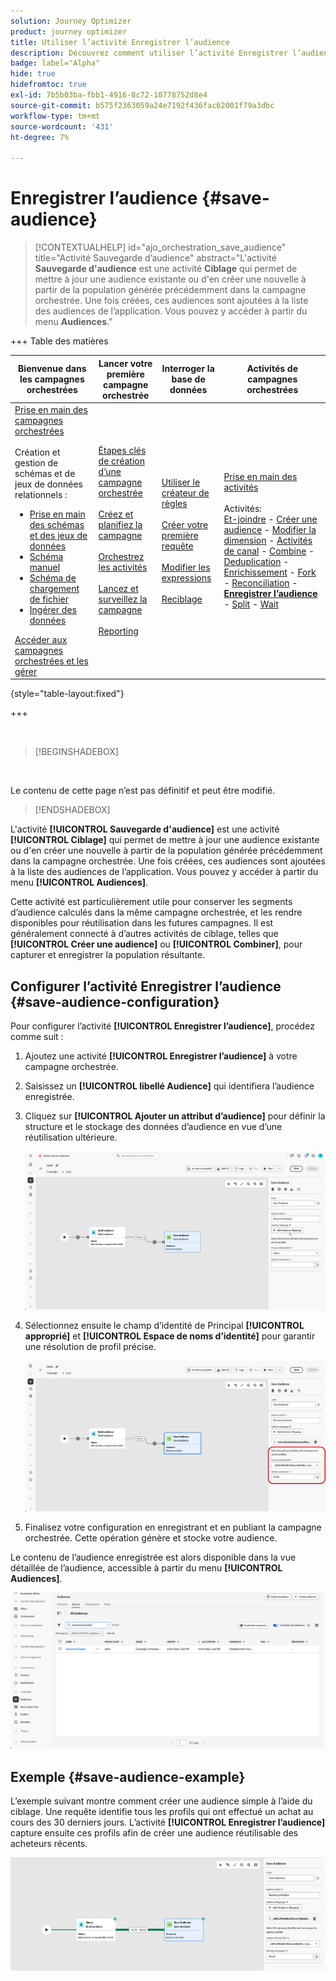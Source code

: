 ```yaml
---
solution: Journey Optimizer
product: journey optimizer
title: Utiliser l’activité Enregistrer l’audience
description: Découvrez comment utiliser l’activité Enregistrer l’audience dans une campagne orchestrée
badge: label="Alpha"
hide: true
hidefromtoc: true
exl-id: 7b5b03ba-fbb1-4916-8c72-10778752d8e4
source-git-commit: b575f2363059a24e7192f436fac62001f79a3dbc
workflow-type: tm+mt
source-wordcount: '431'
ht-degree: 7%

---
```


# Enregistrer l’audience {#save-audience}

>[!CONTEXTUALHELP]
>id="ajo_orchestration_save_audience"
>title="Activité Sauvegarde d’audience"
>abstract="L&#39;activité **Sauvegarde d&#39;audience** est une activité **Ciblage** qui permet de mettre à jour une audience existante ou d&#39;en créer une nouvelle à partir de la population générée précédemment dans la campagne orchestrée. Une fois créées, ces audiences sont ajoutées à la liste des audiences de l’application. Vous pouvez y accéder à partir du menu **Audiences**."


+++ Table des matières

| Bienvenue dans les campagnes orchestrées | Lancer votre première campagne orchestrée | Interroger la base de données | Activités de campagnes orchestrées |
|---|---|---|---|
| [Prise en main des campagnes orchestrées](../gs-orchestrated-campaigns.md)<br/><br/>Création et gestion de schémas et de jeux de données relationnels :</br> <ul><li>[Prise en main des schémas et des jeux de données](../gs-schemas.md)</li><li>[Schéma manuel](../manual-schema.md)</li><li>[Schéma de chargement de fichier](../file-upload-schema.md)</li><li>[ Ingérer des données ](../ingest-data.md)</li></ul>[Accéder aux campagnes orchestrées et les gérer](../access-manage-orchestrated-campaigns.md) | [Étapes clés de création d’une campagne orchestrée](../gs-campaign-creation.md)<br/><br/>[Créez et planifiez la campagne](../create-orchestrated-campaign.md)<br/><br/>[Orchestrez les activités](../orchestrate-activities.md)<br/><br/>[Lancez et surveillez la campagne](../start-monitor-campaigns.md)<br/><br/>[Reporting](../reporting-campaigns.md) | [Utiliser le créateur de règles](../orchestrated-rule-builder.md)<br/><br/>[Créer votre première requête](../build-query.md)<br/><br/>[Modifier les expressions](../edit-expressions.md)<br/><br/>[Reciblage](../retarget.md) | [Prise en main des activités](about-activities.md)<br/><br/>Activités:<br/>[Et-joindre](and-join.md) - [Créer une audience](build-audience.md) - [Modifier la dimension](change-dimension.md) - [Activités de canal](channels.md) - [Combine](combine.md) - [Deduplication](deduplication.md) - [Enrichissement](enrichment.md) - [Fork](fork.md) - [Reconciliation](reconciliation.md) - <b>[Enregistrer l’audience](save-audience.md)</b> - [Split](split.md) - [Wait](wait.md) |

{style="table-layout:fixed"}

+++

<br/>

>[!BEGINSHADEBOX]

</br>

Le contenu de cette page n’est pas définitif et peut être modifié.

>[!ENDSHADEBOX]

L&#39;activité **[!UICONTROL Sauvegarde d&#39;audience]** est une activité **[!UICONTROL Ciblage]** qui permet de mettre à jour une audience existante ou d&#39;en créer une nouvelle à partir de la population générée précédemment dans la campagne orchestrée. Une fois créées, ces audiences sont ajoutées à la liste des audiences de l’application. Vous pouvez y accéder à partir du menu **[!UICONTROL Audiences]**.

Cette activité est particulièrement utile pour conserver les segments d’audience calculés dans la même campagne orchestrée, et les rendre disponibles pour réutilisation dans les futures campagnes. Il est généralement connecté à d’autres activités de ciblage, telles que **[!UICONTROL Créer une audience]** ou **[!UICONTROL Combiner]**, pour capturer et enregistrer la population résultante.

## Configurer l’activité Enregistrer l’audience {#save-audience-configuration}

Pour configurer l’activité **[!UICONTROL Enregistrer l’audience]**, procédez comme suit :

1. Ajoutez une activité **[!UICONTROL Enregistrer l’audience]** à votre campagne orchestrée.

1. Saisissez un **[!UICONTROL libellé Audience]** qui identifiera l’audience enregistrée.

1. Cliquez sur **[!UICONTROL Ajouter un attribut d’audience]** pour définir la structure et le stockage des données d’audience en vue d’une réutilisation ultérieure.

   ![](../assets/save-audience-1.png)

1. Sélectionnez ensuite le champ d’identité de Principal **[!UICONTROL approprié]** &#x200B;et **[!UICONTROL Espace de noms d’identité]** pour garantir une résolution de profil précise.

   ![](../assets/save-audience-2.png)

1. Finalisez votre configuration en enregistrant et en publiant la campagne orchestrée. Cette opération génère et stocke votre audience.

Le contenu de l’audience enregistrée est alors disponible dans la vue détaillée de l’audience, accessible à partir du menu **[!UICONTROL Audiences]**.

![](../assets/save-audience-3.png)

## Exemple {#save-audience-example}

L’exemple suivant montre comment créer une audience simple à l’aide du ciblage. Une requête identifie tous les profils qui ont effectué un achat au cours des 30 derniers jours. L’activité **[!UICONTROL Enregistrer l’audience]** capture ensuite ces profils afin de créer une audience réutilisable des acheteurs récents.

![](../assets/save-audience-4.png)
